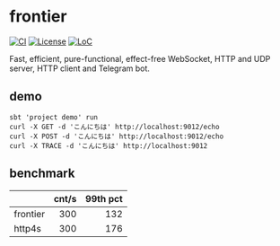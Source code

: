 # frontier

[![CI](https://img.shields.io/github/workflow/status/zero-deps/frontier/ci)](https://github.com/zero-deps/frontier/actions/workflows/test.yml)
[![License](https://img.shields.io/badge/license-DHARMA-green)](LICENSE)
[![LoC](https://img.shields.io/tokei/lines/github/zero-deps/frontier)](#)

Fast, efficient, pure-functional, effect-free WebSocket, HTTP and UDP server, HTTP client and Telegram bot.

## demo

```
sbt 'project demo' run
curl -X GET -d 'こんにちは' http://localhost:9012/echo
curl -X POST -d 'こんにちは' http://localhost:9012/echo
curl -X TRACE -d 'こんにちは' http://localhost:9012
```

## benchmark

|          | cnt/s | 99th pct |
| -------- | -----:| --------:|
| frontier |   300 |      132 |
| http4s   |   300 |      176 |
